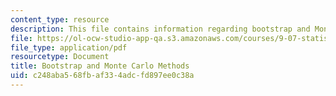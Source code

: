 ```yaml
---
content_type: resource
description: This file contains information regarding bootstrap and Monte Carlo Methods.
file: https://ol-ocw-studio-app-qa.s3.amazonaws.com/courses/9-07-statistics-for-brain-and-cognitive-science-fall-2016/c248aba568fbaf334adcfd897ee0c38a_MIT9_07F16_lec11.pdf
file_type: application/pdf
resourcetype: Document
title: Bootstrap and Monte Carlo Methods
uid: c248aba5-68fb-af33-4adc-fd897ee0c38a
---
```

